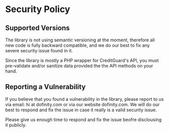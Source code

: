 # Security Policy

## Supported Versions

The library is not using semantic versioning at the moment, therefore all new code is fully backward compatible, and we do our best to fix any severe security issue found in it.

Since the library is mostly a PHP wrapper for CreditGuard's API, you must pre-validate and/or sanitize data provided the the API methods on your hand.

## Reporting a Vulnerability

If you believe that you found a vulnerability in the library, please report to us via email: hi at dofinity.com or via our website dofinity.com.
We will do our best to respond and fix the issue in case it really is a valid security issue.

Please give us enough time to respond and fix the issue beofre disclousing it publicly.
